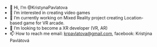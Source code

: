 - 👋 Hi, I’m @KristynaPavlatova
- 👀 I’m interested in creating video games
- 🌱 I’m currently working on Mixed Reality project creating Location-based game for VR arcade.
- 💞️ I’m looking to become a XR developer (VR, AR)
- 📫 How to reach me email: krpavlatova@gmail.com, facebook: Kristýna Pavlátová

<!---
KristynaPavlatova/KristynaPavlatova is a ✨ special ✨ repository because its `README.md` (this file) appears on your GitHub profile.
You can click the Preview link to take a look at your changes.
--->
